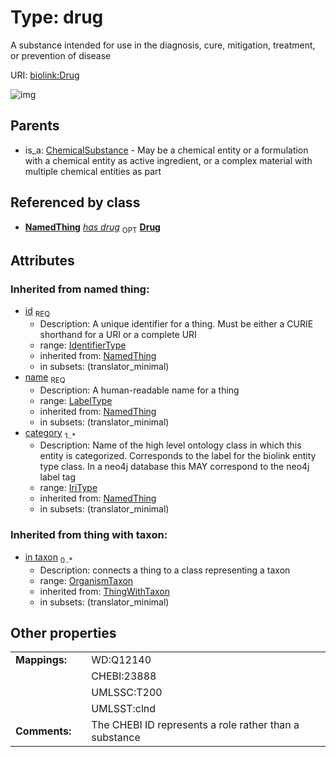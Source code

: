 
# Type: drug


A substance intended for use in the diagnosis, cure, mitigation, treatment, or prevention of disease

URI: [biolink:Drug](https://w3id.org/biolink/vocab/Drug)


![img](http://yuml.me/diagram/nofunky;dir:TB/class/[Transcript],[PhenotypicFeature],[OrganismTaxon],[NamedThing],[MolecularEntity],[GenomicEntity],[OrganismTaxon]<in%20taxon(i)%200..*-%20[Drug&#124;id(i):identifier_type;name(i):label_type;category(i):iri_type%20%2B],[ChemicalSubstance]^-[Drug],[DiseaseOrPhenotypicFeature],[ChemicalSubstance])

## Parents

 *  is_a: [ChemicalSubstance](ChemicalSubstance.md) - May be a chemical entity or a formulation with a chemical entity as active ingredient, or a complex material with multiple chemical entities as part

## Referenced by class

 *  **[NamedThing](NamedThing.md)** *[has drug](has_drug.md)*  <sub>OPT</sub>  **[Drug](Drug.md)**

## Attributes


### Inherited from named thing:

 * [id](id.md)  <sub>REQ</sub>
    * Description: A unique identifier for a thing. Must be either a CURIE shorthand for a URI or a complete URI
    * range: [IdentifierType](types/IdentifierType.md)
    * inherited from: [NamedThing](NamedThing.md)
    * in subsets: (translator_minimal)
 * [name](name.md)  <sub>REQ</sub>
    * Description: A human-readable name for a thing
    * range: [LabelType](types/LabelType.md)
    * inherited from: [NamedThing](NamedThing.md)
    * in subsets: (translator_minimal)
 * [category](category.md)  <sub>1..*</sub>
    * Description: Name of the high level ontology class in which this entity is categorized. Corresponds to the label for the biolink entity type class. In a neo4j database this MAY correspond to the neo4j label tag
    * range: [IriType](types/IriType.md)
    * inherited from: [NamedThing](NamedThing.md)
    * in subsets: (translator_minimal)

### Inherited from thing with taxon:

 * [in taxon](in_taxon.md)  <sub>0..*</sub>
    * Description: connects a thing to a class representing a taxon
    * range: [OrganismTaxon](OrganismTaxon.md)
    * inherited from: [ThingWithTaxon](ThingWithTaxon.md)
    * in subsets: (translator_minimal)

## Other properties

|  |  |  |
| --- | --- | --- |
| **Mappings:** | | WD:Q12140 |
|  | | CHEBI:23888 |
|  | | UMLSSC:T200 |
|  | | UMLSST:clnd |
| **Comments:** | | The CHEBI ID represents a role rather than a substance |

